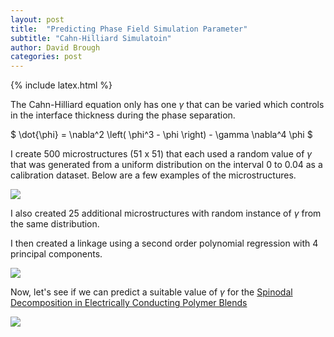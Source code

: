 ```yaml
---
layout: post
title:  "Predicting Phase Field Simulation Parameter"
subtitle: "Cahn-Hilliard Simulatoin"
author: David Brough
categories: post
---
```

{% include latex.html %}

The Cahn-Hilliard equation only has one $\gamma$ that can be varied
which controls in the interface thickness during the phase separation.

$ \dot{\phi} = \nabla^2 \left( \phi^3 - \phi \right) - \gamma \nabla^4 \phi $

I create 500 microstructures (51 x 51) that each used a random value
of $\gamma$ that was generated from a uniform distribution on the
interval 0 to 0.04 as a calibration dataset. Below are a few examples
of the microstructures.

![](https://farm2.staticflickr.com/1491/25113921275_8a2db6e8e5_o_d.png)

I also created 25 additional microstructures with random instance of
$\gamma$ from the same distribution.

I then created a linkage using a second order polynomial regression
with 4 principal components.

![](https://farm2.staticflickr.com/1689/24818294650_5cdf62bb3f_o_d.png)

Now, let's see if we can predict a suitable value of $\gamma$ for the
[Spinodal Decomposition in Electrically Conducting Polymer Blends](http://dx.doi.org/10.3390/polym7081410)

![](https://farm2.staticflickr.com/1518/24653804743_506eba3a34_o_d.png)
